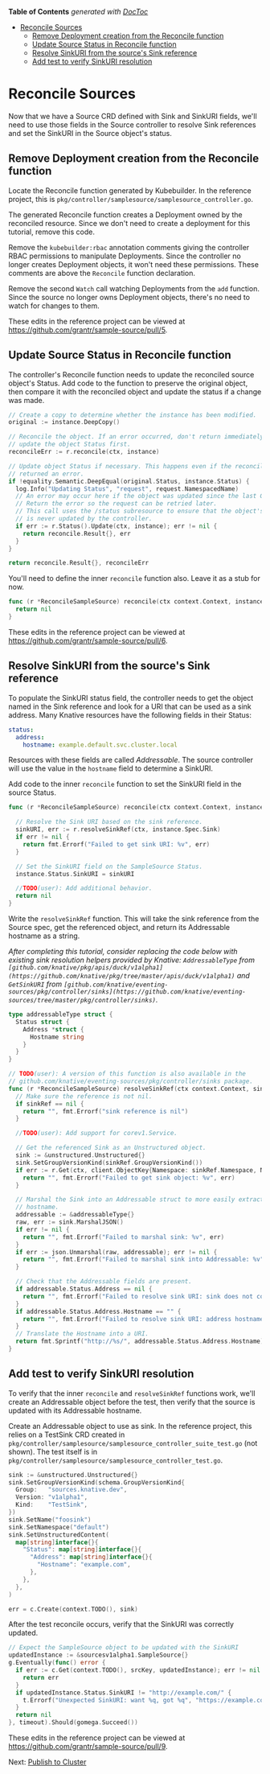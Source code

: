 <!-- START doctoc generated TOC please keep comment here to allow auto update -->
<!-- DON'T EDIT THIS SECTION, INSTEAD RE-RUN doctoc TO UPDATE -->
**Table of Contents**  *generated with [DocToc](https://github.com/thlorenz/doctoc)*

- [Reconcile Sources](#reconcile-sources)
  - [Remove Deployment creation from the Reconcile function](#remove-deployment-creation-from-the-reconcile-function)
  - [Update Source Status in Reconcile function](#update-source-status-in-reconcile-function)
  - [Resolve SinkURI from the source's Sink reference](#resolve-sinkuri-from-the-sources-sink-reference)
  - [Add test to verify SinkURI resolution](#add-test-to-verify-sinkuri-resolution)

<!-- END doctoc generated TOC please keep comment here to allow auto update -->

# Reconcile Sources

Now that we have a Source CRD defined with Sink and SinkURI fields, we'll need
to use those fields in the Source controller to resolve Sink references and set
the SinkURI in the Source object's status.

## Remove Deployment creation from the Reconcile function

Locate the Reconcile function generated by Kubebuilder. In the reference
project, this is `pkg/controller/samplesource/samplesource_controller.go`.

The generated Reconcile function creates a Deployment owned by the reconciled
resource. Since we don't need to create a deployment for this tutorial, remove
this code.

Remove the `kubebuilder:rbac` annotation comments giving the controller RBAC
permissions to manipulate Deployments. Since the controller no longer creates
Deployment objects, it won't need these permissions. These comments are above
the `Reconcile` function declaration.

Remove the second `Watch` call watching Deployments from the `add` function.
Since the source no longer owns Deployment objects, there's no need to watch for
changes to them.

These edits in the reference project can be viewed at
https://github.com/grantr/sample-source/pull/5.

## Update Source Status in Reconcile function

The controller's Reconcile function needs to update the reconciled source
object's Status. Add code to the function to preserve the original object, then
compare it with the reconciled object and update the status if a change was
made.

```go
// Create a copy to determine whether the instance has been modified.
original := instance.DeepCopy()

// Reconcile the object. If an error occurred, don't return immediately;
// update the object Status first.
reconcileErr := r.reconcile(ctx, instance)

// Update object Status if necessary. This happens even if the reconcile
// returned an error.
if !equality.Semantic.DeepEqual(original.Status, instance.Status) {
  log.Info("Updating Status", "request", request.NamespacedName)
  // An error may occur here if the object was updated since the last Get.
  // Return the error so the request can be retried later.
  // This call uses the /status subresource to ensure that the object's spec
  // is never updated by the controller.
  if err := r.Status().Update(ctx, instance); err != nil {
    return reconcile.Result{}, err
  }
}

return reconcile.Result{}, reconcileErr
```

You'll need to define the inner `reconcile` function also. Leave it as a stub
for now.

```go
func (r *ReconcileSampleSource) reconcile(ctx context.Context, instance *sourcesv1alpha1.SampleSource) error {
  return nil
}
```

These edits in the reference project can be viewed at
https://github.com/grantr/sample-source/pull/6.

## Resolve SinkURI from the source's Sink reference

To populate the SinkURI status field, the controller needs to get the object
named in the Sink reference and look for a URI that can be used as a sink
address. Many Knative resources have the following fields in their Status:

```yaml
status:
  address:
    hostname: example.default.svc.cluster.local
```

Resources with these fields are called _Addressable_. The source controller will
use the value in the `hostname` field to determine a SinkURI.

Add code to the inner `reconcile` function to set the SinkURI field in the
source Status.

```go
func (r *ReconcileSampleSource) reconcile(ctx context.Context, instance *sourcesv1alpha1.SampleSource) error {

  // Resolve the Sink URI based on the sink reference.
  sinkURI, err := r.resolveSinkRef(ctx, instance.Spec.Sink)
  if err != nil {
    return fmt.Errorf("Failed to get sink URI: %v", err)
  }

  // Set the SinkURI field on the SampleSource Status.
  instance.Status.SinkURI = sinkURI

  //TODO(user): Add additional behavior.
  return nil
}
```

Write the `resolveSinkRef` function. This will take the sink reference from the
Source spec, get the referenced object, and return its Addressable hostname as a
string.

_After completing this tutorial, consider replacing the code below with existing
sink resolution helpers provided by Knative: `AddressableType` from
`[github.com/knative/pkg/apis/duck/v1alpha1](https://github.com/knative/pkg/tree/master/apis/duck/v1alpha1)`
and `GetSinkURI` from
`[github.com/knative/eventing-sources/pkg/controller/sinks](https://github.com/knative/eventing-sources/tree/master/pkg/controller/sinks)`._

```go
type addressableType struct {
  Status struct {
    Address *struct {
      Hostname string
    }
  }
}

// TODO(user): A version of this function is also available in the
// github.com/knative/eventing-sources/pkg/controller/sinks package.
func (r *ReconcileSampleSource) resolveSinkRef(ctx context.Context, sinkRef *corev1.ObjectReference) (string, error) {
  // Make sure the reference is not nil.
  if sinkRef == nil {
    return "", fmt.Errorf("sink reference is nil")
  }

  //TODO(user): Add support for corev1.Service.

  // Get the referenced Sink as an Unstructured object.
  sink := &unstructured.Unstructured{}
  sink.SetGroupVersionKind(sinkRef.GroupVersionKind())
  if err := r.Get(ctx, client.ObjectKey{Namespace: sinkRef.Namespace, Name: sinkRef.Name}, sink); err != nil {
    return "", fmt.Errorf("Failed to get sink object: %v", err)
  }

  // Marshal the Sink into an Addressable struct to more easily extract its
  // hostname.
  addressable := &addressableType{}
  raw, err := sink.MarshalJSON()
  if err != nil {
    return "", fmt.Errorf("Failed to marshal sink: %v", err)
  }
  if err := json.Unmarshal(raw, addressable); err != nil {
    return "", fmt.Errorf("Failed to marshal sink into Addressable: %v", err)
  }

  // Check that the Addressable fields are present.
  if addressable.Status.Address == nil {
    return "", fmt.Errorf("Failed to resolve sink URI: sink does not contain address")
  }
  if addressable.Status.Address.Hostname == "" {
    return "", fmt.Errorf("Failed to resolve sink URI: address hostname is empty")
  }
  // Translate the Hostname into a URI.
  return fmt.Sprintf("http://%s/", addressable.Status.Address.Hostname), nil
}
```

## Add test to verify SinkURI resolution

To verify that the inner `reconcile` and `resolveSinkRef` functions work, we'll
create an Addressable object before the test, then verify that the source is
updated with its Addressable hostname.

Create an Addressable object to use as sink. In the reference project, this
relies on a TestSink CRD created in
`pkg/controller/samplesource/samplesource_controller_suite_test.go` (not shown).
The test itself is in
`pkg/controller/samplesource/samplesource_controller_test.go`.

```go
sink := &unstructured.Unstructured{}
sink.SetGroupVersionKind(schema.GroupVersionKind{
  Group:   "sources.knative.dev",
  Version: "v1alpha1",
  Kind:    "TestSink",
})
sink.SetName("foosink")
sink.SetNamespace("default")
sink.SetUnstructuredContent(
  map[string]interface{}{
    "Status": map[string]interface{}{
      "Address": map[string]interface{}{
        "Hostname": "example.com",
      },
    },
  },
)

err = c.Create(context.TODO(), sink)
```

After the test reconcile occurs, verify that the SinkURI was correctly updated.

```go
// Expect the SampleSource object to be updated with the SinkURI
updatedInstance := &sourcesv1alpha1.SampleSource{}
g.Eventually(func() error {
  if err := c.Get(context.TODO(), srcKey, updatedInstance); err != nil {
    return err
  }
  if updatedInstance.Status.SinkURI != "http://example.com/" {
    t.Errorf("Unexpected SinkURI: want %q, got %q", "https://example.com/", updatedInstance.Status.SinkURI)
  }
  return nil
}, timeout).Should(gomega.Succeed())
```

These edits in the reference project can be viewed at
https://github.com/grantr/sample-source/pull/9.

Next: [Publish to Cluster](04-publish-to-cluster.md)
